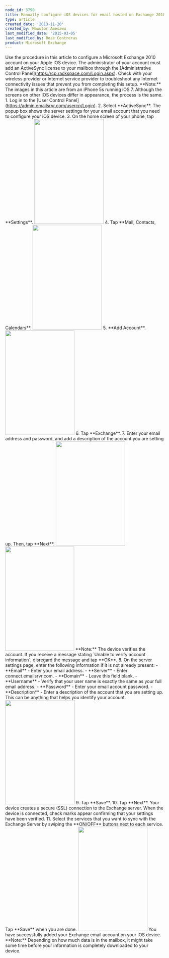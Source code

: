 ```yaml
---
node_id: 3790
title: Manually configure iOS devices for email hosted on Exchange 2010
type: article
created_date: '2013-11-20'
created_by: Mawutor Amesawu
last_modified_date: '2015-03-05'
last_modified_by: Rose Contreras
product: Microsoft Exchange
---
```


Use the procedure in this article to configure a Microsoft Exchange 2010
account on your Apple iOS device. The administrator of your account must
add an ActiveSync license to your mailbox through the \[Administrative
Control Panel\](https://cp.rackspace.com/Login.aspx). Check with your
wireless provider or Internet service provider to troubleshoot any
Internet connectivity issues that prevent you from completing this
setup. \*\*Note:\*\* The images in this article are from an iPhone 5s
running iOS 7. Although the screens on other iOS devices differ in
appearance, the process is the same. 1. Log in to the \[User Control
Panel\](https://admin.emailsrvr.com/usercp/Login). 2. Select
\*\*ActiveSync\*\*. The popup box shows the server settings for your
email account that you need to configure your iOS device. 3. On the home
screen of your phone, tap \*\*Settings\*\*.
<img src="/knowledge_center/sites/default/files/field/image/IMG_0016.PNG" width="221" height="332" />
4. Tap \*\*Mail, Contacts, Calendars\*\*.
<img src="/knowledge_center/sites/default/files/field/image/IMG_0017.PNG" width="220" height="331" />
5. \*\*Add Account\*\*.
<img src="/knowledge_center/sites/default/files/field/image/IMG_0018.PNG" width="220" height="331" />
6. Tap \*\*Exchange\*\*. 7. Enter your email address and password, and
add a description of the account you are setting up. Then, tap
\*\*Next\*\*.
<img src="/knowledge_center/sites/default/files/field/image/IMG_0038.PNG" width="220" height="330" />
<img src="/knowledge_center/sites/default/files/field/image/IMG_0027_1.PNG" width="219" height="330" />
\*\*Note:\*\* The device verifies the account. If you receive a message
stating \`Unable to verify account information\`, disregard the message
and tap \*\*OK\*\*. 8. On the server settings page, enter the following
information if it is not already present: - \*\*Email\*\* - Enter your
email address. - \*\*Server\*\* - Enter connect.emailsrvr.com. -
\*\*Domain\*\* - Leave this field blank. - \*\*Username\*\* - Verify
that your user name is exactly the same as your full email address. -
\*\*Password\*\* - Enter your email account password. -
\*\*Description\*\* - Enter a description of the account that you are
setting up. This can be anything that helps you identify your account.
<img src="https://8026b2e3760e2433679c-fffceaebb8c6ee053c935e8915a3fbe7.ssl.cf2.rackcdn.com/field/image/mex05_0.PNG" width="221" height="330" />
9. Tap \*\*Save\*\*. 10. Tap \*\*Next\*\*. Your device creates a secure
(SSL) connection to the Exchange server. When the device is connected,
check marks appear confirming that your settings have been verified. 11.
Select the services that you want to sync with the Exchange Server by
swiping the \*\*ON/OFF\*\* buttons next to each service. Tap
\*\*Save\*\* when you are done.
<img src="/knowledge_center/sites/default/files/field/image/IMG_0034_1.PNG" width="220" height="330" />
You have successfully added your Exchange email account on your iOS
device. \*\*Note:\*\* Depending on how much data is in the mailbox, it
might take some time before your information is completely downloaded to
your device.



